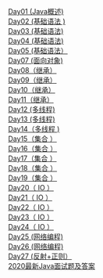 <a href="https://shanpd.github.io/book/java/Day01 (Java概述) .pdf">Day01 (Java概述) </a><br/>
<a href="https://shanpd.github.io/book/java/Day02 (基础语法 ).pdf">Day02 (基础语法 )</a><br/>
<a href="https://shanpd.github.io/book/java/Day03 (基础语法) .pdf">Day03 (基础语法)</a><br/>
<a href="https://shanpd.github.io/book/java/Day04 (基础语法) .pdf">Day04 (基础语法) <br/></a>
<a href="https://shanpd.github.io/book/java/Day06 (面向对象) .pdf">Day05 (基础语法）<br/></a>
<a href="https://shanpd.github.io/book/java/Day07 (面向对象) .pdf">Day07 (面向对象)</a><br/>
<a href="https://shanpd.github.io/book/java/Day08（继承）.pdf">Day08（继承）</a><br/>
<a href="https://shanpd.github.io/book/java/Day09（继承）.pdf">Day09（继承）<br/></a>
<a href="https://shanpd.github.io/book/java/Day10（继承）.pdf">Day10（继承）</a><br/>
<a href="https://shanpd.github.io/book/java/Day11（继承）.pdf">Day11（继承）</a><br/>
<a href="https://shanpd.github.io/book/java/Day12 (多线程) .pdf">Day12 (多线程) <br/></a>
<a href="https://shanpd.github.io/book/java/Day13 (多线程) .pdf">Day13 (多线程) </a><br/>
<a href="https://shanpd.github.io/book/java/Day14（多线程 ) .pdf">Day14（多线程 )</a><br/>
<a href="https://shanpd.github.io/book/java/Day15（集合 ）.pdf">Day15（集合 ）</a><br/>
<a href="https://shanpd.github.io/book/java/Day16（集合 ）.pdf">Day16（集合 ）</a><br/>
<a href="https://shanpd.github.io/book/java/Day17（集合 ）.pdf">Day17（集合 ）</a><br/>
<a href="https://shanpd.github.io/book/java/Day18（集合 ）.pdf">Day18（集合 ）</a><br/>
<a href="https://shanpd.github.io/book/java/Day19（集合 ）.pdf">Day19（集合 ）</a><br/>
<a href="https://shanpd.github.io/book/java/Day20（ IO ）.pdf">Day20（ IO ）</a><br/>
<a href="https://shanpd.github.io/book/java/Day21（ IO ）.pdf">Day21（ IO ）</a><br/>
<a href="https://shanpd.github.io/book/java/Day22（ IO ）.pdf">Day22（ IO ）</a><br/>
<a href="https://shanpd.github.io/book/java/Day23（ IO ）.pdf">Day23（ IO ）</a><br/>
<a href="https://shanpd.github.io/book/java/Day24（ IO ）.pdf">Day24（ IO ）</a><br/>
<a href="https://shanpd.github.io/book/java/Day25 (网络编程) .pdf">Day25 (网络编程)</a><br/>
<a href="https://shanpd.github.io/book/java/Day26 (网络编程) .pdf">Day26 (网络编程) </a><br/>
<a href="https://shanpd.github.io/book/java/Day27 (反射+正则）.pdf">Day27 (反射+正则）</a><br/>
<a href="https://shanpd.github.io/book/2020最新Java面试题及答案.pdf">2020最新Java面试题及答案</a><br/>

